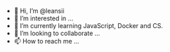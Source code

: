 - 👋 Hi, I’m @leansii
- 👀 I’m interested in ...
- 🌱 I’m currently learning JavaScript, Docker and CS.
- 💞️ I’m looking to collaborate ...
- 📫 How to reach me ...

<!---
leansii/leansii is a ✨ special ✨ repository because its `README.md` (this file) appears on your GitHub profile.
You can click the Preview link to take a look at your changes.
--->
